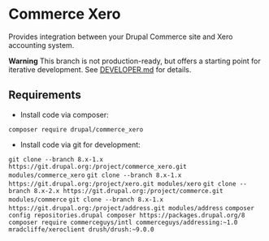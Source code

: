 # Commerce Xero

Provides integration between your Drupal Commerce site and Xero accounting system.

**Warning** This branch is not production-ready, but offers a starting point for iterative development. See [DEVELOPER.md](./DEVELOPER.md) for details. 

## Requirements

* Install code via composer:

`composer require drupal/commerce_xero`

* Install code via git for development:

`git clone --branch 8.x-1.x https://git.drupal.org:/project/commerce_xero.git modules/commerce_xero`
`git clone --branch 8.x-1.x https://git.drupal.org:/project/xero.git modules/xero`
`git clone --branch 8.x-2.x https://git.drupal.org:/project/commerce.git modules/commerce`
`git clone --branch 8.x-1.x https://git.drupal.org:/project/address.git modules/address`
`composer config repositories.drupal composer https://packages.drupal.org/8`
`composer require commerceguys/intl commerceguys/addressing:~1.0 mradcliffe/xeroclient drush/drush:~9.0.0`
